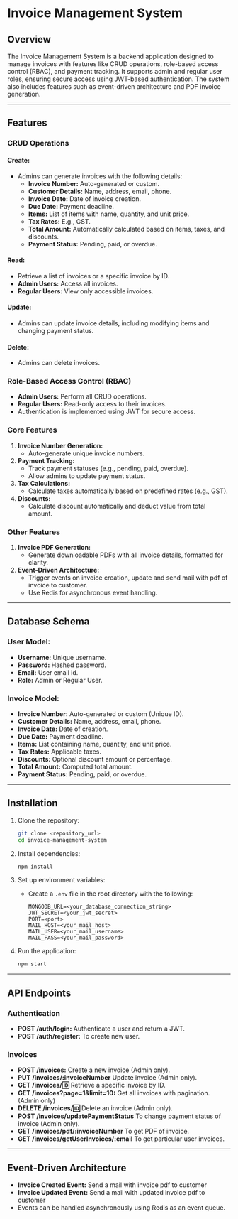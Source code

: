 # Invoice Management System

## Overview
The Invoice Management System is a backend application designed to manage invoices with features like CRUD operations, role-based access control (RBAC), and payment tracking. It supports admin and regular user roles, ensuring secure access using JWT-based authentication. The system also includes features such as event-driven architecture and PDF invoice generation.

---

## Features

### CRUD Operations
#### Create:
- Admins can generate invoices with the following details:
  - **Invoice Number:** Auto-generated or custom.
  - **Customer Details:** Name, address, email, phone.
  - **Invoice Date:** Date of invoice creation.
  - **Due Date:** Payment deadline.
  - **Items:** List of items with name, quantity, and unit price.
  - **Tax Rates:** E.g., GST.
  - **Total Amount:** Automatically calculated based on items, taxes, and discounts.
  - **Payment Status:** Pending, paid, or overdue.

#### Read:
- Retrieve a list of invoices or a specific invoice by ID.
- **Admin Users:** Access all invoices.
- **Regular Users:** View only accessible invoices.

#### Update:
- Admins can update invoice details, including modifying items and changing payment status.

#### Delete:
- Admins can delete invoices.

### Role-Based Access Control (RBAC)
- **Admin Users:** Perform all CRUD operations.
- **Regular Users:** Read-only access to their invoices.
- Authentication is implemented using JWT for secure access.

### Core Features
1. **Invoice Number Generation:**
   - Auto-generate unique invoice numbers.
2. **Payment Tracking:**
   - Track payment statuses (e.g., pending, paid, overdue).
   - Allow admins to update payment status.
3. **Tax Calculations:**
   - Calculate taxes automatically based on predefined rates (e.g., GST).
4. **Discounts:**
   - Calculate discount automatically and deduct value from total amount.

### Other Features
1. **Invoice PDF Generation:**
   - Generate downloadable PDFs with all invoice details, formatted for clarity.
2. **Event-Driven Architecture:**
   - Trigger events on invoice creation, update and send mail with pdf of invoice to customer.
   - Use Redis for asynchronous event handling.

---

## Database Schema

### User Model:
- **Username:** Unique username.
- **Password:** Hashed password.
- **Email:** User email id.
- **Role:** Admin or Regular User.

### Invoice Model:
- **Invoice Number:** Auto-generated or custom (Unique ID).
- **Customer Details:** Name, address, email, phone.
- **Invoice Date:** Date of creation.
- **Due Date:** Payment deadline.
- **Items:** List containing name, quantity, and unit price.
- **Tax Rates:** Applicable taxes.
- **Discounts:** Optional discount amount or percentage.
- **Total Amount:** Computed total amount.
- **Payment Status:** Pending, paid, or overdue.

---

## Installation

1. Clone the repository:
   ```bash
   git clone <repository_url>
   cd invoice-management-system
   ```

2. Install dependencies:
   ```bash
   npm install
   ```

3. Set up environment variables:
   - Create a `.env` file in the root directory with the following:
     ```env
     MONGODB_URL=<your_database_connection_string>
     JWT_SECRET=<your_jwt_secret>
     PORT=<port>
     MAIL_HOST=<your_mail_host>
     MAIL_USER=<your_mail_username>
     MAIL_PASS=<your_mail_password>
     
     ```

4. Run the application:
   ```bash
   npm start
   ```

---

## API Endpoints

### Authentication
- **POST /auth/login:** Authenticate a user and return a JWT.
- **POST /auth/register:** To create new user.

### Invoices
- **POST /invoices:** Create a new invoice (Admin only).
- **PUT /invoices/:invoiceNumber** Update invoice (Admin only).
- **GET /invoices/:id:** Retrieve a specific invoice by ID.
- **GET /invoices?page=1&limit=10:** Get all invoices with pagination. (Admin only)
- **DELETE /invoices/:id:** Delete an invoice (Admin only).
- **POST /invoices/updatePaymentStatus** To change payment status of invoice (Admin only).
- **GET /invoices/pdf/:invoiceNumber** To get PDF of invoice.
- **GET /invoices/getUserInvoices/:email** To get particular user invoices.

---

## Event-Driven Architecture
- **Invoice Created Event:** Send a mail with invoice pdf to customer
- **Invoice Updated Event:** Send a mail with updated invoice pdf to customer
- Events can be handled asynchronously using Redis as an event queue.

